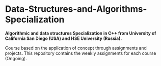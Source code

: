 # Data-Structures-and-Algorithms-Specialization

__Algorithmic and data structures Specialization in C++ from University of California San Diego (USA) and HSE University (Russia).__

Course based on the application of concept through assignments and projects. This repository contains the weekly assignments for each course (Ongoing).
